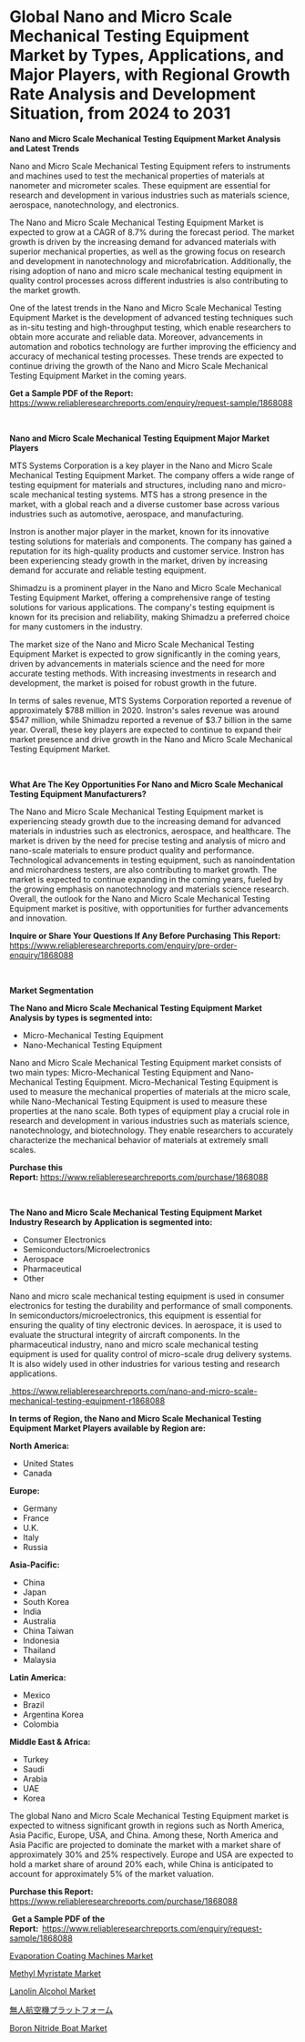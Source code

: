 <p><h1>Global Nano and Micro Scale Mechanical Testing Equipment Market by Types, Applications, and Major Players, with Regional Growth Rate Analysis and Development Situation, from 2024 to 2031</h1></p><p><strong>Nano and Micro Scale Mechanical Testing Equipment Market Analysis and Latest Trends</strong></p>
<p><p>Nano and Micro Scale Mechanical Testing Equipment refers to instruments and machines used to test the mechanical properties of materials at nanometer and micrometer scales. These equipment are essential for research and development in various industries such as materials science, aerospace, nanotechnology, and electronics.</p><p>The Nano and Micro Scale Mechanical Testing Equipment Market is expected to grow at a CAGR of 8.7% during the forecast period. The market growth is driven by the increasing demand for advanced materials with superior mechanical properties, as well as the growing focus on research and development in nanotechnology and microfabrication. Additionally, the rising adoption of nano and micro scale mechanical testing equipment in quality control processes across different industries is also contributing to the market growth.</p><p>One of the latest trends in the Nano and Micro Scale Mechanical Testing Equipment Market is the development of advanced testing techniques such as in-situ testing and high-throughput testing, which enable researchers to obtain more accurate and reliable data. Moreover, advancements in automation and robotics technology are further improving the efficiency and accuracy of mechanical testing processes. These trends are expected to continue driving the growth of the Nano and Micro Scale Mechanical Testing Equipment Market in the coming years.</p></p>
<p><strong>Get a Sample PDF of the Report:&nbsp;</strong> <a href="https://www.reliableresearchreports.com/enquiry/request-sample/1868088">https://www.reliableresearchreports.com/enquiry/request-sample/1868088</a></p>
<p>&nbsp;</p>
<p><strong>Nano and Micro Scale Mechanical Testing Equipment Major Market Players</strong></p>
<p><p>MTS Systems Corporation is a key player in the Nano and Micro Scale Mechanical Testing Equipment Market. The company offers a wide range of testing equipment for materials and structures, including nano and micro-scale mechanical testing systems. MTS has a strong presence in the market, with a global reach and a diverse customer base across various industries such as automotive, aerospace, and manufacturing.</p><p>Instron is another major player in the market, known for its innovative testing solutions for materials and components. The company has gained a reputation for its high-quality products and customer service. Instron has been experiencing steady growth in the market, driven by increasing demand for accurate and reliable testing equipment.</p><p>Shimadzu is a prominent player in the Nano and Micro Scale Mechanical Testing Equipment Market, offering a comprehensive range of testing solutions for various applications. The company's testing equipment is known for its precision and reliability, making Shimadzu a preferred choice for many customers in the industry.</p><p>The market size of the Nano and Micro Scale Mechanical Testing Equipment Market is expected to grow significantly in the coming years, driven by advancements in materials science and the need for more accurate testing methods. With increasing investments in research and development, the market is poised for robust growth in the future.</p><p>In terms of sales revenue, MTS Systems Corporation reported a revenue of approximately $788 million in 2020. Instron's sales revenue was around $547 million, while Shimadzu reported a revenue of $3.7 billion in the same year. Overall, these key players are expected to continue to expand their market presence and drive growth in the Nano and Micro Scale Mechanical Testing Equipment Market.</p></p>
<p>&nbsp;</p>
<p><strong>What Are The Key Opportunities For Nano and Micro Scale Mechanical Testing Equipment Manufacturers?</strong></p>
<p><p>The Nano and Micro Scale Mechanical Testing Equipment market is experiencing steady growth due to the increasing demand for advanced materials in industries such as electronics, aerospace, and healthcare. The market is driven by the need for precise testing and analysis of micro and nano-scale materials to ensure product quality and performance. Technological advancements in testing equipment, such as nanoindentation and microhardness testers, are also contributing to market growth. The market is expected to continue expanding in the coming years, fueled by the growing emphasis on nanotechnology and materials science research. Overall, the outlook for the Nano and Micro Scale Mechanical Testing Equipment market is positive, with opportunities for further advancements and innovation.</p></p>
<p><strong>Inquire or Share Your Questions If Any Before Purchasing This Report:</strong> <a href="https://www.reliableresearchreports.com/enquiry/pre-order-enquiry/1868088">https://www.reliableresearchreports.com/enquiry/pre-order-enquiry/1868088</a></p>
<p>&nbsp;</p>
<p><strong>Market Segmentation</strong></p>
<p><strong>The Nano and Micro Scale Mechanical Testing Equipment Market Analysis by types is segmented into:</strong></p>
<p><ul><li>Micro-Mechanical Testing Equipment</li><li>Nano-Mechanical Testing Equipment</li></ul></p>
<p><p>Nano and Micro Scale Mechanical Testing Equipment market consists of two main types: Micro-Mechanical Testing Equipment and Nano-Mechanical Testing Equipment. Micro-Mechanical Testing Equipment is used to measure the mechanical properties of materials at the micro scale, while Nano-Mechanical Testing Equipment is used to measure these properties at the nano scale. Both types of equipment play a crucial role in research and development in various industries such as materials science, nanotechnology, and biotechnology. They enable researchers to accurately characterize the mechanical behavior of materials at extremely small scales.</p></p>
<p><strong>Purchase this Report:&nbsp;</strong><a href="https://www.reliableresearchreports.com/purchase/1868088">https://www.reliableresearchreports.com/purchase/1868088</a></p>
<p>&nbsp;</p>
<p><strong>The Nano and Micro Scale Mechanical Testing Equipment Market Industry Research by Application is segmented into:</strong></p>
<p><ul><li>Consumer Electronics</li><li>Semiconductors/Microelectronics</li><li>Aerospace</li><li>Pharmaceutical</li><li>Other</li></ul></p>
<p><p>Nano and micro scale mechanical testing equipment is used in consumer electronics for testing the durability and performance of small components. In semiconductors/microelectronics, this equipment is essential for ensuring the quality of tiny electronic devices. In aerospace, it is used to evaluate the structural integrity of aircraft components. In the pharmaceutical industry, nano and micro scale mechanical testing equipment is used for quality control of micro-scale drug delivery systems. It is also widely used in other industries for various testing and research applications.</p></p>
<p><a href="https://www.reliableresearchreports.com/nano-and-micro-scale-mechanical-testing-equipment-r1868088">&nbsp;https://www.reliableresearchreports.com/nano-and-micro-scale-mechanical-testing-equipment-r1868088</a></p>
<p><strong>In terms of Region, the Nano and Micro Scale Mechanical Testing Equipment Market Players available by Region are:</strong></p>
<p>
    <p> <strong> North America: </strong>
        <ul>
            <li>United States</li>
            <li>Canada</li>
        </ul>
        </p> 
    <p> <strong> Europe: </strong>
        <ul>
            <li>Germany</li>
            <li>France</li>
            <li>U.K.</li>
            <li>Italy</li>
            <li>Russia</li>
        </ul>
        </p> 
    <p> <strong> Asia-Pacific: </strong>
        <ul>
            <li>China</li>
            <li>Japan</li>
            <li>South Korea</li>
            <li>India</li>
            <li>Australia</li>
            <li>China Taiwan</li>
            <li>Indonesia</li>
            <li>Thailand</li>
            <li>Malaysia</li>
        </ul>
        </p> 
    <p> <strong> Latin America: </strong>
        <ul>
            <li>Mexico</li>
            <li>Brazil</li>
            <li>Argentina Korea</li>
            <li>Colombia</li>
        </ul>
        </p> 
    <p> <strong> Middle East & Africa: </strong>
        <ul>
            <li>Turkey</li>
            <li>Saudi</li>
            <li>Arabia</li>
            <li>UAE</li>
            <li>Korea</li>
        </ul>
    </p>
    </p>
<p><p>The global Nano and Micro Scale Mechanical Testing Equipment market is expected to witness significant growth in regions such as North America, Asia Pacific, Europe, USA, and China. Among these, North America and Asia Pacific are projected to dominate the market with a market share of approximately 30% and 25% respectively. Europe and USA are expected to hold a market share of around 20% each, while China is anticipated to account for approximately 5% of the market valuation.</p></p>
<p><strong>Purchase this Report: </strong><a href="https://www.reliableresearchreports.com/purchase/1868088">https://www.reliableresearchreports.com/purchase/1868088</a></p>
<p>&nbsp;<strong>Get a Sample PDF of the Report:&nbsp;&nbsp;</strong><a href="https://www.reliableresearchreports.com/enquiry/request-sample/1868088">https://www.reliableresearchreports.com/enquiry/request-sample/1868088</a></p>
<p><strong></strong></p>
<p><p><a href="https://github.com/jj19131/Market-Research-Report-List-2/blob/main/evaporation-coating-machines-market.md">Evaporation Coating Machines Market</a></p><p><a href="https://issuu.com/reportprime-2/docs/methyl-myristate-market-size-2030.pptx">Methyl Myristate Market</a></p><p><a href="https://issuu.com/reportprime-2/docs/lanolin-alcohol-market-size-2030.pptx">Lanolin Alcohol Market</a></p><p><a href="https://github.com/EthanMorar2011/Market-Research-Report-List-1/blob/main/333601543459.md">無人航空機プラットフォーム</a></p><p><a href="https://github.com/marloy8/Market-Research-Report-List-4/blob/main/boron-nitride-boat-market.md">Boron Nitride Boat Market</a></p></p>